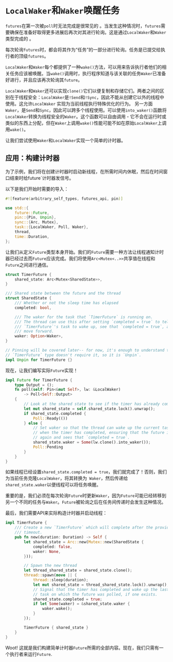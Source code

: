 # `LocalWaker`和`Waker`唤醒任务

`futures`在第一次被`poll`时无法完成是很常见的 。当发生这种情况时，`futures`需要确保在准备好取得更多进展后再次对其进行轮询。这是通过`LocalWaker`和`Waker`类型完成的 。

每次轮询`futures`时，都会将其作为“任务”的一部分进行轮询。任务是已提交给执行者的顶级`futures`。

`LocalWaker`和`Waker`每个都提供了一种`wake()`方法，可以用来告诉执行者他们的相关任务应该被唤醒。当`wake()`调用时，执行程序知道与该关联的任务`Waker`已准备好进行，并且应该再次轮询其`future`。

`LocalWaker`和`Waker`还可以实现`clone()`它们以便复制和存储它们。两者之间的区别在于线程安全：`LocalWaker`是`!Send`和`!Sync`，因此不能从创建它以外的线程中使用。这允许`LocalWaker` 实现为当前线程执行特殊优化的行为。 另一方面`Waker`，是`Send`和`Sync`，因此可以跨多个线程使用。可以使用`into_waker()`函数将`LocalWaker`转换为线程安全的`Waker`。这个函数可以自由调用 - 它不会在运行时或类似的东西上分配，但在`Waker`上调用`wake()`性能可能不如在原始`LocalWaker`上调用`wake()`。

让我们尝试使用`Waker`和`LocalWaker`实现一个简单的计时器。

## 应用：构建计时器


为了示例，我们将在创建计时器时启动新线程，在所需时间内休眠，然后在时间窗口结束时给future`计时器发信号。

以下是我们开始时需要的导入：

```rust
#![feature(arbitrary_self_types, futures_api, pin)]

use std::{
    future::Future,
    pin::{Pin, Unpin},
    sync::{Arc, Mutex},
    task::{LocalWaker, Poll, Waker},
    thread,
    time::Duration,
};
```

让我们从定义`Future`类型本身开始。我们的`Future`需要一种方法让线程通知计时器已经过去而`Future`应该完成。我们将使用`Arc<Mutex<..>>`共享值在线程和`Future`之间进行通信。

```rust
struct TimerFuture {
    shared_state: Arc<Mutex<SharedState>>,
}

/// Shared state between the future and the thread
struct SharedState {
    /// Whether or not the sleep time has elapsed
    completed: bool,

    /// The waker for the task that `TimerFuture` is running on.
    /// The thread can use this after setting `completed = true` to tell
    /// `TimerFuture`'s task to wake up, see that `completed = true`, and
    /// move forward.
    waker: Option<Waker>,
}

// Pinning will be covered later-- for now, it's enough to understand that our
// `TimerFuture` type doesn't require it, so it is `Unpin`.
impl Unpin for TimerFuture {}
```

 现在，让我们编写实际`Future`实现！

```rust
impl Future for TimerFuture {
    type Output = ();
    fn poll(self: Pin<&mut Self>, lw: &LocalWaker)
        -> Poll<Self::Output>
    {
        // Look at the shared state to see if the timer has already completed.
        let mut shared_state = self.shared_state.lock().unwrap();
        if shared_state.completed {
            Poll::Ready(())
        } else {
            // Set waker so that the thread can wake up the current task
            // when the timer has completed, ensuring that the future is polled
            // again and sees that `completed = true`.
            shared_state.waker = Some(lw.clone().into_waker());
            Poll::Pending
        }
    }
}
```

如果线程已经设置`shared_state.completed = true`，我们就完成了！否则，我们为当前任务克隆`LocalWaker`，将其转换为` Waker`，然后传递给`shared_state.waker`以便线程可以将任务唤醒。

重要的是，我们必须在每次轮询`Future`时更新`Waker`，因为`Future`可能已经转移到另一个不同的任务与`Waker`。`Future`被轮询之后在任务间传递时会发生这种情况。

最后，我们需要API来实际构造计时器并启动线程：

```rust
impl TimerFuture {
    /// Create a new `TimerFuture` which will complete after the provided
    /// timeout.
    pub fn new(duration: Duration) -> Self {
        let shared_state = Arc::new(Mutex::new(SharedState {
            completed: false,
            waker: None,
        }));

        // Spawn the new thread
        let thread_shared_state = shared_state.clone();
        thread::spawn(move || {
            thread::sleep(duration);
            let mut shared_state = thread_shared_state.lock().unwrap();
            // Signal that the timer has completed and wake up the last
            // task on which the future was polled, if one exists.
            shared_state.completed = true;
            if let Some(waker) = &shared_state.waker {
                waker.wake();
            }
        });

        TimerFuture { shared_state }
    }
}
```

Woot! 这就是我们构建简单计时器`Future`所需的全部内容。现在，我们只需有一个执行者来运行`Future`.
